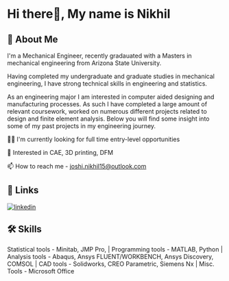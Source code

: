 
# Hi there👋, My name is Nikhil



## 🚀 About Me
I'm a Mechanical Engineer, recently gradauated with a Masters in mechanical engineering from Arizona State University. 

Having completed my undergraduate and graduate studies in mechanical engineering, I have strong technical skills in engineering and statistics. 

As an engineering major I am interested in computer aided designing and manufacturing processes. As such I have completed a large amount of relevant coursework, worked on numerous different projects related to design and finite element analysis.
Below you will find some insight into some of my past projects in my engineering journey.


👩‍💻 I'm currently looking for full time entry-level opportunities 

🧠 Interested in CAE, 3D printing, DFM

📫 How to reach me - joshi.nikhil15@outlook.com




## 🔗 Links
[![linkedin](https://img.shields.io/badge/linkedin-0A66C2?style=for-the-badge&logo=linkedin&logoColor=white)](https://www.linkedin.com/in/joshinikhil15
)
## 🛠 Skills
Statistical tools - Minitab, JMP Pro, | 
Programming tools - MATLAB, Python | 
Analysis tools - Abaqus, Ansys FLUENT/WORKBENCH, Ansys Discovery, COMSOL |
CAD tools - Solidworks, CREO Parametric, Siemens Nx |
Misc. Tools - Microsoft Office

